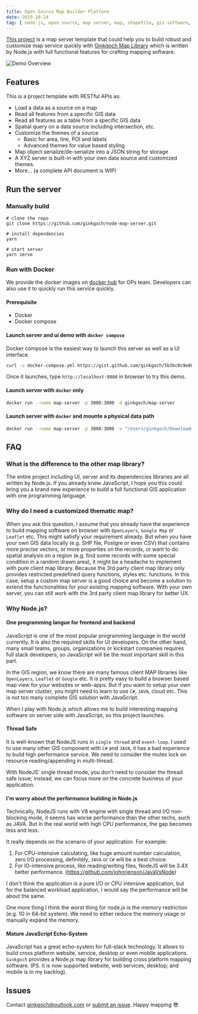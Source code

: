 ```yaml
---
title: Open Source Map Builder Platform
date: 2019-10-24
tag: [ node.js, open source, map server, map, shapefile, gis software, build map, docker ]
---
```

[This project](https://github.com/ginkgoch/node-map-server) is a map server template that could help you to build robust and customize map service quickly with [Ginkgoch Map Library](https://github.com/ginkgoch/node-map/blob/develop/README.md) which is written by Node.js with full functional features for crafting mapping software.
<!-- more --> 

![Demo Overview](/post-imgs/20191024/map-overview.png)

## Features
This is a project template with RESTful APIs as:
* Load a data as a source on a map
* Read all features from a specific GIS data
* Read all features as a table from a specific GIS data
* Spatial query on a data source including intersection, etc.
* Customize the themes of a source
    * Basic for area, line, POI and labels
    * Advanced themes for value based styling
* Map object serialize/de-serialize into a JSON string for storage
* A XYZ server is built-in with your own data source and customized themes.
* More... (a complete API document is WIP)

## Run the server

### Manually build
```
# clone the repo
git clone https://github.com/ginkgoch/node-map-server.git

# install dependencies
yarn

# start server
yarn serve
```

### Run with Docker
We provide the docker images on [docker hub](hub.docker.com) for OPs team. Developers can also use it to quickly run this service quickly.

#### Prerequisite
* Docker
* Docker compose

#### Launch server and ui demo with `docker compose`
Docker compose is the easiest way to launch this server as well as a UI interface.
```bash
curl -o docker-compose.yml https://gist.github.com/ginkgoch/5b3bc8c9e081a9389d78daa2ba4622b0/raw/fc6a5985ea83b127f093d91b8ab4df8cebc14ebf/map-server-docker-compose.yml && docker-compose up
```

Once it launches, type `http://localhost:8080` in browser to try this demo.

#### Launch server with `docker` only
```bash
docker run --name map-server -p 3000:3000 -d ginkgoch/map-server
```

#### Launch server with `docker` and mounte a physical data path
```bash
docker run --name map-server -p 3000:3000 -v "/Users/ginkgoch/Downloads/Africa_SHP/:/root/map-server/data/" -d ginkgoch/map-server
```

## FAQ

### What is the difference to the other map library?
The entire project including UI, server and its dependencies libraries are all written by Node.js. If you already knew JavaScript, I hope you this could bring you a brand new experience to build a full functional GIS application with one programming language. 

### Why do I need a customized thematic map?
When you ask this question, I assume that you already have the experience to build mapping software on browser with `OpenLayers`, `Google Map` or `Leaflet` etc. This might satisfy your requirement already. But when you have your own GIS data locally (e.g. SHP file, Postgre or even CSV) that contains more precise vectors, or more properties on the records, or want to do spatial analysis on a region (e.g. find some records with some special condition in a random drawn area), it might be a headache to implement with pure client map library. Because the 3rd party client map library only provides restricted predefined query functions, styles etc. functions. In this case, setup a custom map server is a good choice and become a solution to extend the functionalities for your existing mapping software. With your own server, you can still work with the 3rd party client map library for better UX.

### Why Node.js?
#### One programming langue for frontend and backend
JavaScript is one of the most popular programming language in the world currently. It is also the required skills for UI developers. On the other hand, many small teams, groups, organizations or kickstart companies requires full stack developers, so JavaScript will be the most important skill in this part.

In the GIS region, we know there are many famous client MAP libraries like `OpenLayers`, `Leaflet` or `Google` etc. It is pretty easy to build a browser based map view for your websites or web-apps. But if you want to setup your own map server cluster, you might need to learn to use `C#`, `JAVA`, cloud etc. This is not too many complete GIS solution with JavaScript.

When I play with Node.js which allows me to build interesting mapping software on server side with JavaScript, so this project launches.

#### Thread Safe
It is well-known that NodeJS runs in `single thread` and `event-loop`. I used to use many other GIS component with `C#` and `JAVA`, it has a bad experience to build high performance service. We need to consider the mutex lock on resource reading/appending in multi-thread.

With NodeJS' single thread mode, you don't need to consider the thread safe issue; instead, we can focus more on the concrete business of your application.

#### I'm worry about the performance building in Node.js
Technically, NodeJS runs with V8 engine with single thread and I/O non-blocking mode, it seems has worse performance than the other techs, such as JAVA. But in the real world with high CPU performance, the gap becomes less and less. 

It really depends on the scenario of your application. For example:
1. For CPU-intensive calculating, like huge amount number calculation, zero I/O processing, definitely, `JAVA` or `C#` will be a best choice.
2. For IO-intensive process, like reading/writing files, NodeJS will be 3.4X better performance. (https://github.com/johnrjenson/JavaVsNode)

I don't think the application is a pure I/O or CPU intensive application, but for the balanced workload application, I would say the performance will be about the same. 

One more thing I think the worst thing for node.js is the memory restriction (e.g. 1G in 64-bit system). We need to either reduce the memory usage or manually expand the memory.

#### Mature JavaScript Echo-System
JavaScript has a great echo-system for full-stack technology. It allows to build cross platform website, service, desktop or even mobile applications. `Ginkgoch` provides a Node.js map library for building cross platform mapping software. (PS. it is now supported website, web services, desktop; and mobile is in my backlog).

## Issues
Contact [ginkgoch@outlook.com](mailto:ginkgoch@outlook.com) or [submit an issue](https://github.com/ginkgoch/node-map-server/issues). Happy mapping 😎